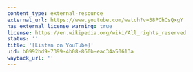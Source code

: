 ```yaml
---
content_type: external-resource
external_url: https://www.youtube.com/watch?v=38PChCsQxgY
has_external_license_warning: true
license: https://en.wikipedia.org/wiki/All_rights_reserved
status: ''
title: '[Listen on YouTube]'
uid: b0992bd9-7399-4b08-860b-eac34a50613a
wayback_url: ''
---
```

